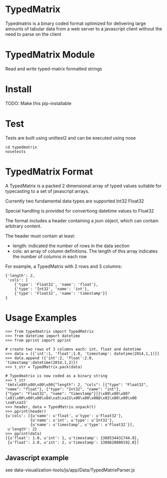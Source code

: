 TypedMatrix
===========

Typedmatrix is a binary coded format optimized for delivering large amounts of tabular data from a web server to a javascript client without the need to parse on the client

TypedMatrix Module
==================

Read and write typed-matrix formatted strings


Install
=======

TODO: Make this pip-installable

Test
====

Tests are built using unittest2 and can be executed using nose

    cd typedmatrix
    nosetests

TypedMatrix Format
==================

A TypedMatrix is a packed 2 dimensional array of typed values suitable for typecasting to a set of javascript arrays.

Currently two fundamental data types are supported
    Int32
    Float32

Special handling is provided for convertiong datetime values to Float32

The format includes a header containing a json object, which can contain arbitrary content.

The header must contain at least:

- length: indicated the number of rows in the data section
- cols: an array of column definitions.  The length of this array indicates the number of columns in each row

For example, a TypedMatrix with 2 rows and 3 columns:

    {'length': 2,
     'cols': [
        {'type': 'Float32', 'name': 'float'},
        {'type': 'Int32', 'name': 'int'},
        {'type': 'Float32', 'name': 'timestamp'}]
    }


Usage Examples
==============

    >>> from typedmatrix import TypedMatrix
    >>> from datetime import datetime
    >>> from pprint import pprint

    # create two rows of 3 columns each: int, float and datetime
    >>> data = [{'int':1, 'float':1.0, 'timestamp': datetime(2014,1,1)}]
    >>> data.append ({'int':2, 'float':2.0, 'timestamp':datetime(2014,1,2)})
    >>> t_str = TypedMatrix.pack(data)

    # Typedmatrix is now coded as a binary string
    >>> t_str
    'tmtx\x89\x00\x00\x00{"length": 2, "cols": [{"type": "Float32", "name": "float"}, {"type": "Int32", "name": "int"},
    {"type": "Float32", "name": "timestamp"}]}\x00\x00\x80?\x01\x00\x00\x00\x8d\xa5\xa1S\x00\x00\x00@\x02\x00\x00\x00
    \xa8\xa1S'
    >>> header, data = TypedMatrix.unpack(t)
    >>> pprint(header)
    {u'cols': [{u'name': u'float', u'type': u'Float32'},
               {u'name': u'int', u'type': u'Int32'},
               {u'name': u'timestamp', u'type': u'Float32'}],
     u'length': 2}
    >>> pprint(data)
    [{u'float': 1.0, u'int': 1, u'timestamp': 1388534431744.0},
     {u'float': 2.0, u'int': 2, u'timestamp': 1388620808192.0}]


Javascript example
------------------
see data-visualization-tools/js/app/Data/TypedMatrixParser.js
